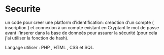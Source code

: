 # Securite
un code pour creer une platform d'identification:  creaction d'un compte ( inscription ) et connexion à un compte existant en Cryptant 
le mot de passe avant l'inserer dans la base de donneés pour assurer la sécurité (pour cela j'ai utiliser la fonction de hash).

Langage utiliser :
PHP , HTML , CSS et SQL.

